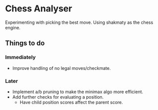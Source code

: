 # Chess Analyser

Experimenting with picking the best move.
Using shakmaty as the chess engine.

## Things to do

### Immediately

- Improve handling of no legal moves/checkmate.

### Later

- Implement a/b pruning to make the minimax algo more efficient.
- Add further checks for evaluating a position.
  - Have child position scores affect the parent score.
